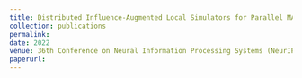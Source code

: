 ```yaml
---
title: Distributed Influence-Augmented Local Simulators for Parallel MARL in Large Networked Systems
collection: publications
permalink: 
date: 2022
venue: 36th Conference on Neural Information Processing Systems (NeurIPS 2022)
paperurl: 
---
```


